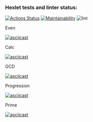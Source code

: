 ### Hexlet tests and linter status:
[![Actions Status](https://github.com/gordeevnm/java-project-lvl1/workflows/hexlet-check/badge.svg)](https://github.com/gordeevnm/java-project-lvl1/actions)
[![Maintainability](https://api.codeclimate.com/v1/badges/f88364c83c748d4d55ac/maintainability)](https://codeclimate.com/github/gordeevnm/java-project-lvl1/maintainability)
![lint](https://github.com/gordeevnm/java-project-lvl1/actions/workflows/gradle.yml/badge.svg)


Even

[![asciicast](https://asciinema.org/a/GIq40NSbN5TKx4Q3rYKw3WQmd.svg)](https://asciinema.org/a/GIq40NSbN5TKx4Q3rYKw3WQmd)

Calc

[![asciicast](https://asciinema.org/a/TY6xx5E9Eoap92xde8vhEoQBm.svg)](https://asciinema.org/a/TY6xx5E9Eoap92xde8vhEoQBm)

GCD

[![asciicast](https://asciinema.org/a/uQvgMPMnSFeQjh5sCm8ZUqzxd.svg)](https://asciinema.org/a/uQvgMPMnSFeQjh5sCm8ZUqzxd)

Progression

[![asciicast](https://asciinema.org/a/IPT58gBH7kz3UaK2Y0ImXEGxn.svg)](https://asciinema.org/a/IPT58gBH7kz3UaK2Y0ImXEGxn)

Prime

[![asciicast](https://asciinema.org/a/OseQSadZndD16oBLWENT08Djc.svg)](https://asciinema.org/a/OseQSadZndD16oBLWENT08Djc)